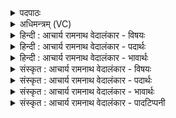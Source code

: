 <details><summary>पदपाठः</summary>

दी꣣र्घ꣢म्। हि। अ꣣ङ्कुश꣢म्। य꣣था। श꣡क्ति꣢꣯म्। बि꣡भ꣢꣯र्षि। म꣣न्तुमः। पू꣡र्वे꣢꣯ण। म꣣घवन्। पदा꣢। व꣣या꣢म्। अ꣣जः꣢। य꣡था꣢꣯। य꣣मः। दे꣣वी꣢। ज꣡नि꣢꣯त्री। अ꣣जीजनत्। भद्रा꣢। ज꣡नि꣢꣯त्री। अ꣣जीजनत्। १०९१।
</details>

<details><summary>अधिमन्त्रम् (VC)</summary>

- इन्द्रः
- मान्धाता यौवनाश्वः0पूर्वार्धः, गोधा ऋषिका0उत्तरार्धः
- महापङ्क्तिः
- पञ्चमः
</details>

<details><summary>हिन्दी : आचार्य रामनाथ वेदालंकार - विषयः</summary>

आगे फिर वीर मानव को सम्बोधन किया गया है।
</details>

<details><summary>हिन्दी : आचार्य रामनाथ वेदालंकार - पदार्थः</summary>

पदार्थान्वयभाषाः -  हे (मन्तुमः) ज्ञानी वीर मानव ! तू (दीर्घं हि अंकुशं यथा) लम्बे अंकुश के समान (शक्तिम्) शक्ति को (बिभर्षि) धारण किये हुए है। हे (मघवन्) धन के धनी ! (पूर्वेण पदा) अगले पैर से (अजः) बकरा (वयां यथा) जैसे शाखा को पकड़ता है, वैसे तू शत्रुओं को (यमः) पकड़। तुझे (देवी जनित्री) दिव्यगुणमयी जगन्माता ने (अजीजनत्) जन्म दिया है, (भद्रा जनित्री) श्रेष्ठ मानवी माता ने (अजीजनत्) जन्म दिया है ॥२॥ यहाँ उपमालङ्कार है। दो उपमाओं की संसृष्टि है ॥२॥
</details>

<details><summary>हिन्दी : आचार्य रामनाथ वेदालंकार - भावार्थः</summary>

भावार्थभाषाः -  हे मानव ! तू अपनी माता का नाम कलङ्कित मत करना। तू अपनी अद्वितीय शक्ति को पहचान। मित्रों से सौहार्द और शत्रुओं से संघर्ष करके समराङ्गण में विजय पा ॥२॥
</details>

<details><summary>संस्कृत : आचार्य रामनाथ वेदालंकार - विषयः</summary>

अथ पुनरपि वीरो मानवः सम्बोध्यते।
</details>

<details><summary>संस्कृत : आचार्य रामनाथ वेदालंकार - पदार्थः</summary>

पदार्थान्वयभाषाः -  हे (मन्तुमः) ज्ञानवन् इन्द्र वीर मानव ! [मन्तुमन् इति प्राप्ते ‘मतुवसो रु सम्बुद्धौ छन्दसि’। अ० ८।३।१ इत्यनेन नकारस्य रुः।] त्वम् (दीर्घं हि अङ्कुशं यथा) सुदीर्घम् अङ्कुशमिव (शक्तिम्) बलम् (बिभर्षि) धारयसि। हे (मघवन्) धनवन् ! (पूर्वेण पदा) अग्रेण पादेन (अजः) छागः (वयां यथा) शाखामिव, शाखां यथा गृह्णाति तथेत्यर्थः [वयाः शाखाः वेतेर्वातायना भवन्ति। निरु० १।४।] त्वम् शत्रून् (यमः) नियमय। [यमेर्लेटि अडागमः।] त्वाम् (देवी जनित्री) दिव्यगुणमयी जगन्माता (अजीजनत्) अजनयत्, (भद्रा जनित्री) श्रेष्ठा मानवी माता (अजीजनत्) अजनयत् ॥२॥ अत्रोपमालङ्कारः। द्वयोरुपमयोः संसृष्टिः ॥२॥
</details>

<details><summary>संस्कृत : आचार्य रामनाथ वेदालंकार - भावार्थः</summary>

भावार्थभाषाः -  हे मानव ! त्वं स्वकीयाया मातुर्नाम मा कलङ्कय। त्वं स्वकीयामद्वितीयां शक्तिं परिचिनु। मित्रैः सौहार्दं शत्रुभिश्च संघर्षं कृत्वा समराङ्गणे विजयस्व ॥२॥
</details>

<details><summary>संस्कृत : आचार्य रामनाथ वेदालंकार - पादटिप्पनी</summary>

टिप्पणी:   १. ऋ० १०।१३४।६।
</details>